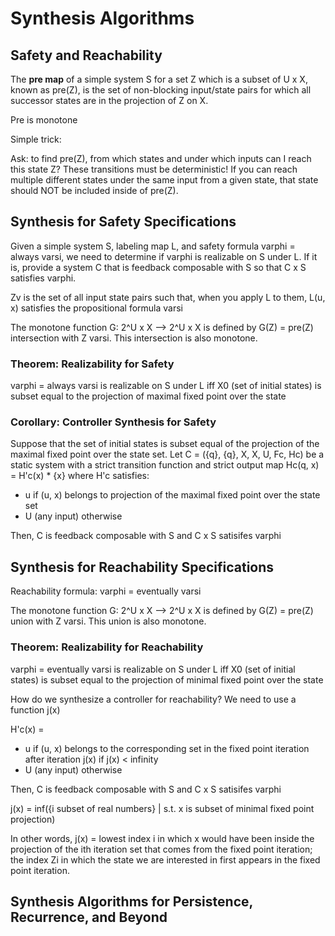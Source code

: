 # Synthesis Algorithms

## Safety and Reachability

The **pre map** of a simple system S for a set Z which is a subset of U x X, known as pre(Z), is the set of non-blocking input/state pairs for which all successor states are in the projection of Z on X.

Pre is monotone

Simple trick:

Ask: to find pre(Z), from which states and under which inputs can I reach this state Z? These transitions must be deterministic! If you can reach multiple different states under the same input from a given state, that state should NOT be included inside of pre(Z).

## Synthesis for Safety Specifications

Given a simple system S, labeling map L, and safety formula varphi = always varsi, we need to determine if varphi is realizable on S under L. If it is, provide a system C that is feedback composable with S so that C x S satisfies varphi.

Zv is the set of all input state pairs such that, when you apply L to them, L(u, x) satisfies the propositional formula varsi

The monotone function G: 2^U x X --> 2^U x X is defined by G(Z) = pre(Z) intersection with Z varsi. This intersection is also monotone.

### Theorem: Realizability for Safety

varphi = always varsi is realizable on S under L iff X0 (set of initial states) is subset equal to the projection of maximal fixed point over the state

### Corollary: Controller Synthesis for Safety

Suppose that the set of initial states is subset equal of the projection of the maximal fixed point over the state set. Let C = ({q}, {q}, X, X, U, Fc, Hc) be a static system with a strict transition function and strict output map Hc(q, x) = H'c(x) * {x} where H'c satisfies:

- u if (u, x) belongs to projection of the maximal fixed point over the state set
- U (any input) otherwise 

Then, C is feedback composable with S and C x S satisifes varphi

## Synthesis for Reachability Specifications

Reachability formula: varphi = eventually varsi

The monotone function G: 2^U x X --> 2^U x X is defined by G(Z) = pre(Z) union with Z varsi. This union is also monotone.

### Theorem: Realizability for Reachability

varphi = eventually varsi is realizable on S under L iff X0 (set of initial states) is subset equal to the projection of minimal fixed point over the state

How do we synthesize a controller for reachability? We need to use a function j(x)

H'c(x) = 

- u if (u, x) belongs to the corresponding set in the fixed point iteration after iteration j(x) if j(x) < infinity
- U (any input) otherwise 

Then, C is feedback composable with S and C x S satisifes varphi

j(x) = inf({i subset of real numbers} | s.t. x is subset of minimal fixed point projection)

In other words, j(x) = lowest index i in which x would have been inside the projection of the ith iteration set that comes from the fixed point iteration; the index Zi in which the state we are interested in first appears in the fixed point iteration.

## Synthesis Algorithms for Persistence, Recurrence, and Beyond